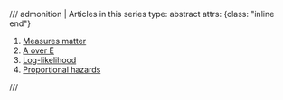 /// admonition | Articles in this series
    type: abstract
    attrs: {class: "inline end"}
1. [Measures matter](/2025-08/mortality-measures-matter/)
1. [A over E](/2025-08/mortality-a-over-e/)
1. [Log-likelihood](/2025-08/mortality-log-likelihood/)
1. [Proportional hazards](/2025-08/mortality-proportional-hazards/)
<!--
1. [Suddenly AIC](/2025-08/mortality-suddenly-aic/)
1. [Overdispersion and quasi-log-likelihood](/2025-09/mortality-overdispersion-and-quasi-log-likelihood/)
-->
///